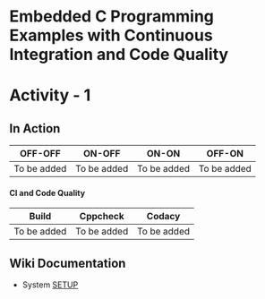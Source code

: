 # Embedded C Programming Examples with Continuous Integration and Code Quality

# Activity - 1 

## In Action

|OFF-OFF|ON-OFF|ON-ON|OFF-ON|
|:--:|:--:|:--:|:--:|
|To be added|To be added|To be added|To be added|

#### CI and Code Quality

|Build|Cppcheck|Codacy|
|:--:|:--:|:--:|
|To be added|To be added|To be added|

## Wiki Documentation
* System [SETUP](https://github.com/DhyeyaPatel/Embedded-C.git)
